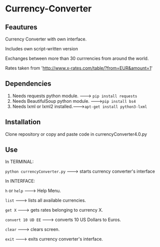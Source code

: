 # Currency-Converter

## Feautures

Currency Converter with own interface.

Includes own script-written version

Exchanges between more than 30 currrencies from around the world.

Rates taken from 'http://www.x-rates.com/table/?from=EUR&amount=1'

##  Dependencies

1. Needs requests python module. ---> `pip install requests`
2. Needs BeautifulSoup python module. --->`pip install bs4`
3. Needs lxml or lxml2 installed.--->`apt-get install python3-lxml`

## Installation

Clone repository or copy and paste code in currencyConverter4.0.py

## Use

In TERMINAL:

`python currencyConverter.py` ---> starts currency converter's interface

In INTERFACE:

`h` or `help` ---> Help Menu.

`list` ---> lists all available currencies.

`get X` ---> gets rates belonging to currency X.

`convert 10 UD EE` ---> converts 10 US Dollars to Euros.

`clear` ---> clears screen.

`exit` ---> exits currency converter's interface.
